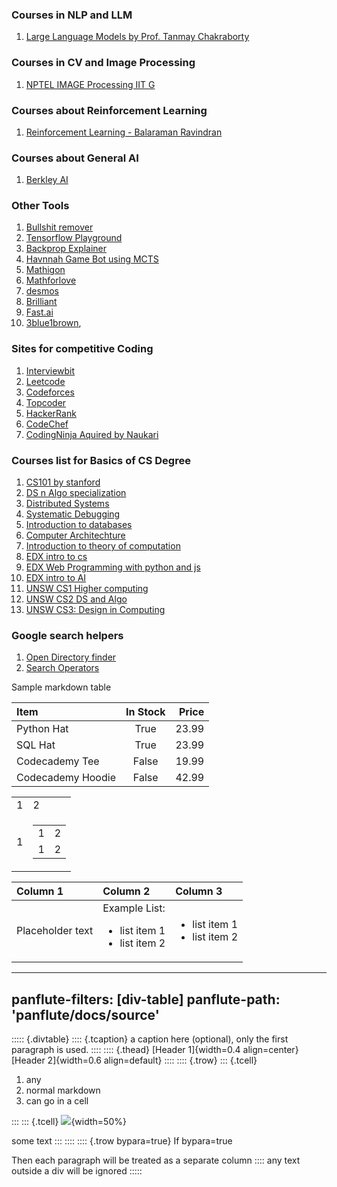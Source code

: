 ### Courses in NLP and LLM
1. [Large Language Models by Prof. Tanmay Chakraborty](https://www.youtube.com/playlist?list=PLqGkIjcOyrGnjyBHl4GE2S9kX47X96FH-)

### Courses in CV and Image Processing
1. [NPTEL IMAGE Processing IIT G](https://www.youtube.com/playlist?list=PLwdnzlV3ogoVsma5GmBSsgJM6gHv1QoAo)

### Courses about Reinforcement Learning
1. [Reinforcement Learning - Balaraman Ravindran](https://www.youtube.com/@reinforcementlearning1077)

### Courses about General AI
1. [Berkley AI](https://www.youtube.com/playlist?list=PLjsx92GvetlT6aVqJodhOdMZ7M_IkJsmL)





### Other Tools
1. [Bullshit remover](https://www.bullshitremover.com/)
2. [Tensorflow Playground](https://playground.tensorflow.org)
3. [Backprop Explainer](https://xnought.github.io/backprop-explainer/)
4. [Havnnah Game Bot using MCTS](https://gauravmeena0708.github.io/havannah/index.html)
5. [Mathigon](https://mathigon.org/)
6. [Mathforlove](https://mathforlove.com)
7. [desmos](https://www.desmos.com/)
8. [Brilliant](https://brilliant.org/)
9. [Fast.ai](https://course.fast.ai/)
10. [3blue1brown](https://www.youtube.com/@3blue1brown), 


### Sites for competitive Coding
1. [Interviewbit](interviewbit.com/)
2. [Leetcode](https://leetcode.com/)
3. [Codeforces](https://codeforces.com/)
4. [Topcoder](https://www.topcoder.com/)
5. [HackerRank](https://www.hackerrank.com/)
6. [CodeChef](https://www.codechef.com/)
7. [CodingNinja Aquired by Naukari](https://www.naukri.com/code360/)

### Courses list for Basics of CS Degree
1. [CS101 by stanford](https://www.edx.org/learn/computer-science/stanford-university-computer-science-101)
2. [DS n Algo specialization](https://www.coursera.org/specializations/data-structures-algorithms)
3. [Distributed Systems](https://www.youtube.com/playlist?list=PLrw6a1wE39_tb2fErI4-WkMbsvGQk9_UB)
4. [Systematic Debugging](https://www.st.cs.uni-saarland.de/whyprogramsfail/slides.php)
5. [Introduction to databases](https://www.youtube.com/playlist?list=PLroEs25KGvwzmvIxYHRhoGTz9w8LeXek0)
6. [Computer Architechture](https://www.coursera.org/learn/comparch)
7. [Introduction to theory of computation](https://www.youtube.com/playlist?list=PL601FC994BDD963E4)
8. [EDX intro to cs](https://www.edx.org/learn/computer-science/harvard-university-cs50-s-introduction-to-computer-science)
9. [EDX Web Programming with python and js](https://www.edx.org/learn/web-development/harvard-university-cs50-s-web-programming-with-python-and-javascript)
10. [EDX intro to AI](https://www.edx.org/learn/artificial-intelligence/harvard-university-cs50-s-introduction-to-artificial-intelligence-with-python)
11. [UNSW CS1 Higher computing ](https://www.youtube.com/playlist?list=PL6B940F08B9773B9F)
12. [UNSW CS2 DS and Algo](https://www.youtube.com/playlist?list=PLE621E25B3BF8B9D1)
13. [UNSW CS3: Design in Computing](https://www.youtube.com/playlist?list=PLC3E93EF6B9645D9D)

### Google search helpers
1. [Open Directory finder](https://ewasion.github.io/opendirectory-finder/)
2. [Search Operators](https://ahrefs.com/blog/google-advanced-search-operators/)

Sample markdown table

| Item              | In Stock | Price |
| :---------------- | :------: | ----: |
| Python Hat        |   True   | 23.99 |
| SQL Hat           |   True   | 23.99 |
| Codecademy Tee    |  False   | 19.99 |
| Codecademy Hoodie |  False   | 42.99 |

<table>
    <tbody>
        <tr>
            <td>1</td>
            <td>2</td>
        </tr>
        <tr>
            <td>1</td>
            <td><table>
    <tbody>
        <tr>
            <td>1</td>
            <td>2</td>
        </tr>
        <tr>
            <td>1</td>
            <td>2</td>
        </tr>
    </tbody>
</table></td>
        </tr>
    </tbody>
</table>

| Column 1 | Column 2 | Column 3 |
|:---------|:---------|:---------|
| Placeholder text | Example List: <ul><li>list item 1</li><li>list item 2</li></ul> | <ul><li>list item 1</li><li>list item 2</li></ul> |


---
panflute-filters: [div-table]
panflute-path: 'panflute/docs/source'
---

::::: {.divtable}
:::: {.tcaption}
a caption here (optional), only the first paragraph is used.
::::
:::: {.thead}
[Header 1]{width=0.4 align=center}
[Header 2]{width=0.6 align=default}
::::
:::: {.trow}
::: {.tcell}

1. any
2. normal markdown
3. can go in a cell

:::
::: {.tcell}
![](https://pixabay.com/get/e832b60e2cf7043ed1584d05fb0938c9bd22ffd41cb2144894f9c57aae/bird-1771435_1280.png?attachment){width=50%}

some text
:::
::::
:::: {.trow bypara=true}
If bypara=true

Then each paragraph will be treated as a separate column
::::
any text outside a div will be ignored
:::::
